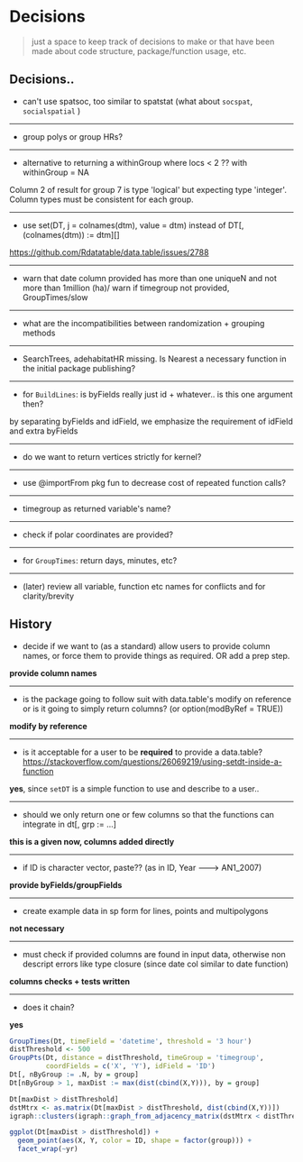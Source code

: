 # Decisions

> just a space to keep track of decisions to make or that have been made about code structure, package/function usage, etc.

## Decisions..

* can't use spatsoc, too similar to spatstat (what about `socspat`, `socialspatial` )

----

* group polys or group HRs?


----

* alternative to returning a withinGroup where locs < 2 ??
with withinGroup = NA

Column 2 of result for group 7 is type 'logical' but expecting type 'integer'. Column types must be consistent for each group.

----


* use set(DT, j = colnames(dtm), value = dtm) instead of DT[, (colnames(dtm)) := dtm][]

https://github.com/Rdatatable/data.table/issues/2788

----

* warn that date column provided has more than one uniqueN and not more than 1million (ha)/ warn if timegroup not provided, GroupTimes/slow

----

* what are the incompatibilities between randomization + grouping methods

----

* SearchTrees, adehabitatHR missing. Is Nearest a necessary function in the initial package publishing?

----

* for `BuildLines`: is byFields really just id + whatever.. is this one argument then?

by separating byFields and idField, we emphasize the requirement of idField and extra byFields 

----

* do we want to return vertices strictly for kernel?

----

* use @importFrom pkg fun to decrease cost of repeated function calls?

----

* timegroup as returned variable's name?

----

* check if polar coordinates are provided?

----

* for `GroupTimes`: return days, minutes, etc?

----

* (later) review all variable, function etc names for conflicts and for clarity/brevity


## History

* decide if we want to (as a standard) allow users to provide column names, or force them to provide things as required. OR add a prep step.

**provide column names**

----

* is the package going to follow suit with data.table's modify on reference or is it going to simply return columns? (or option(modByRef = TRUE))

**modify by reference**

----

* is it acceptable for a user to be **required** to provide a data.table? https://stackoverflow.com/questions/26069219/using-setdt-inside-a-function

**yes**, since `setDT` is a simple function to use and describe to a user.. 

----

* should we only return one or few columns so that the functions can integrate in dt[, grp := ...]

**this is a given now, columns added directly**

----

* if ID is character vector, paste?? (as in ID, Year ---> AN1_2007)

**provide byFields/groupFields**

----

* create example data in sp form for lines, points and multipolygons

**not necessary**

----

* must check if provided columns are found in input data, otherwise non descript errors like type closure (since date col similar to date function)

**columns checks + tests written**


----

* does it chain?

**yes**

```r
GroupTimes(Dt, timeField = 'datetime', threshold = '3 hour')
distThreshold <- 500
GroupPts(Dt, distance = distThreshold, timeGroup = 'timegroup',
         coordFields = c('X', 'Y'), idField = 'ID')
Dt[, nByGroup := .N, by = group]
Dt[nByGroup > 1, maxDist := max(dist(cbind(X,Y))), by = group]

Dt[maxDist > distThreshold]
dstMtrx <- as.matrix(Dt[maxDist > distThreshold, dist(cbind(X,Y))])
igraph::clusters(igraph::graph_from_adjacency_matrix(dstMtrx < distThreshold))$membership

ggplot(Dt[maxDist > distThreshold]) +
  geom_point(aes(X, Y, color = ID, shape = factor(group))) +
  facet_wrap(~yr)
```
